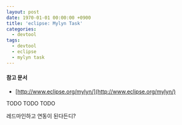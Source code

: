 ```yaml
---
layout: post
date: 1970-01-01 00:00:00 +0900
title: 'eclipse: Mylyn Task'
categories:
  - devtool
tags:
  - devtool
  - eclipse
  - mylyn task
---
```


#### 참고 문서
- [http://www.eclipse.org/mylyn/](http://www.eclipse.org/mylyn/)

TODO TODO TODO

레드마인하고 연동이 된다든디?
